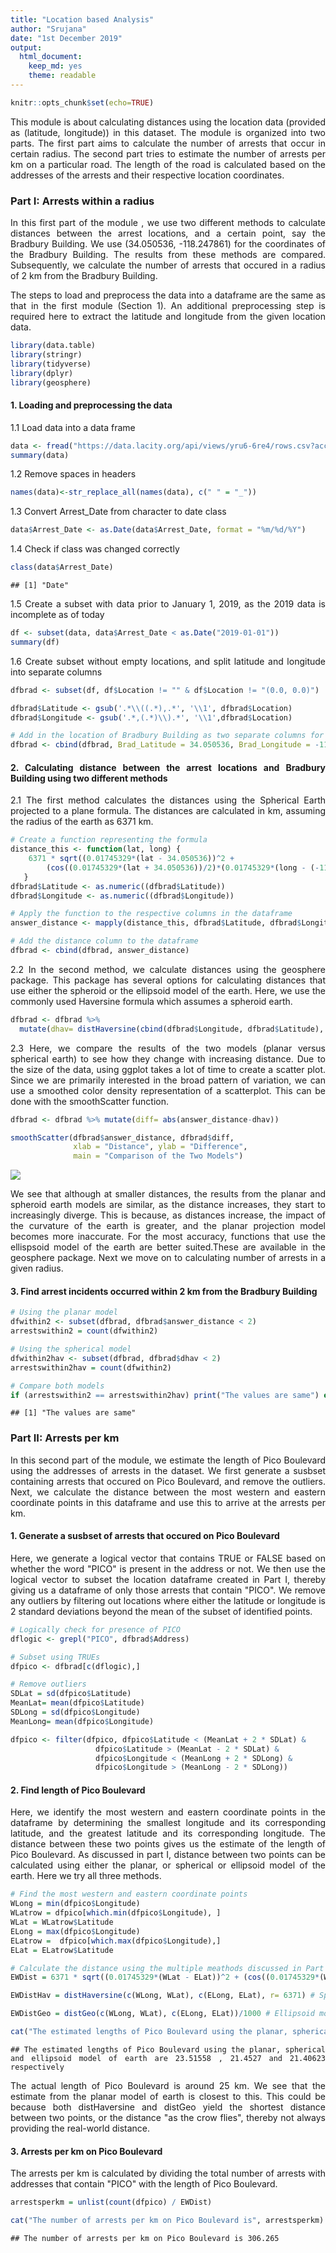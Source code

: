 ```yaml
---
title: "Location based Analysis"
author: "Srujana"
date: "1st December 2019"
output: 
  html_document: 
    keep_md: yes
    theme: readable
---
```

<style>
body {
text-align: justify}
</style>


```r
knitr::opts_chunk$set(echo=TRUE)
```

This module is about calculating distances using the location data (provided as (latitude, longitude)) in this dataset. The module is organized into two parts. The first part aims to calculate the number of arrests that occur in certain radius. The second part tries to estimate the number of arrests per km on a particular road. The length of the road is calculated based on the addresses of the arrests and their respective location coordinates.

### Part I: Arrests within a radius

In this first part of the module , we use two different methods to calculate distances between the arrest locations, and a certain point, say the Bradbury Building. We use (34.050536, -118.247861) for the coordinates of the Bradbury Building. The results from these methods are compared. Subsequently, we calculate the number of arrests that occured in a radius of 2 km from the Bradbury Building.

The steps to load and preprocess the data into a dataframe are the same as that in the first module (Section 1). An additional preprocessing step is required here to extract the latitude and longitude from the given location data. 



```r
library(data.table)
library(stringr)
library(tidyverse)
library(dplyr)
library(geosphere)
```


#### 1. Loading and preprocessing the data

1.1 Load data into a data frame


```r
data <- fread("https://data.lacity.org/api/views/yru6-6re4/rows.csv?accessType=DOWNLOAD")
summary(data)
```

1.2 Remove spaces in headers


```r
names(data)<-str_replace_all(names(data), c(" " = "_")) 
```

1.3 Convert Arrest_Date from character to date class


```r
data$Arrest_Date <- as.Date(data$Arrest_Date, format = "%m/%d/%Y") 
```

1.4 Check if class was changed correctly


```r
class(data$Arrest_Date) 
```

```
## [1] "Date"
```

1.5 Create a subset with data prior to January 1, 2019, as the 2019 data is incomplete as of today


```r
df <- subset(data, data$Arrest_Date < as.Date("2019-01-01")) 
summary(df)
```

1.6 Create subset without empty locations, and split latitude and longitude into separate columns


```r
dfbrad <- subset(df, df$Location != "" & df$Location != "(0.0, 0.0)") 

dfbrad$Latitude <- gsub('.*\\((.*),.*', '\\1', dfbrad$Location)
dfbrad$Longitude <- gsub('.*,(.*)\\).*', '\\1',dfbrad$Location)

# Add in the location of Bradbury Building as two separate columns for latitude and longitude
dfbrad <- cbind(dfbrad, Brad_Latitude = 34.050536, Brad_Longitude = -118.247861)
```


#### 2. Calculating distance between the arrest locations and Bradbury Building using two different methods

2.1 The first method calculates the distances using the Spherical Earth projected to a plane formula. The distances are calculated in km, assuming the radius of the earth as 6371 km.


```r
# Create a function representing the formula
distance_this <- function(lat, long) {
    6371 * sqrt((0.01745329*(lat - 34.050536))^2 + 
        (cos((0.01745329*(lat + 34.050536))/2)*(0.01745329*(long - (-118.247861)))^2))
   }
dfbrad$Latitude <- as.numeric((dfbrad$Latitude))
dfbrad$Longitude <- as.numeric((dfbrad$Longitude))

# Apply the function to the respective columns in the dataframe
answer_distance <- mapply(distance_this, dfbrad$Latitude, dfbrad$Longitude)

# Add the distance column to the dataframe
dfbrad <- cbind(dfbrad, answer_distance)
```


2.2 In the second method, we calculate distances using the geosphere package. This package has several options for calculating distances that use either the spheroid or the ellipsoid model of the earth. Here, we use the commonly used Haversine formula which assumes a spheroid earth.


```r
dfbrad <- dfbrad %>% 
  mutate(dhav= distHaversine(cbind(dfbrad$Longitude, dfbrad$Latitude), cbind(dfbrad$Brad_Longitude, dfbrad$Brad_Latitude), r= 6371))
```


2.3 Here, we compare the results of the two models (planar versus spherical earth) to see how they change with increasing distance. Due to the size of the data, using ggplot takes a lot of time to create a scatter plot. Since we are primarily interested in the broad pattern of variation, we can use a smoothed color density representation of a scatterplot. This can be done with the smoothScatter function.


```r
dfbrad <- dfbrad %>% mutate(diff= abs(answer_distance-dhav))

smoothScatter(dfbrad$answer_distance, dfbrad$diff,
              xlab = "Distance", ylab = "Difference", 
              main = "Comparison of the Two Models") 
```

![](Location_based_-Analysis_files/figure-html/unnamed-chunk-10-1.png)<!-- -->


We see that although at smaller distances, the results from the planar and spheroid earth models are similar, as the distance increases, they start to increasingly diverge. This is because, as distances increase, the impact of the curvature of the earth is greater, and the planar projection model becomes more inaccurate. For the most accuracy, functions that use the ellispsoid model of the earth are better suited.These are available in the geosphere package. Next we move on to calculating number of arrests in a given radius.


#### 3. Find arrest incidents occurred within 2 km from the Bradbury Building


```r
# Using the planar model
dfwithin2 <- subset(dfbrad, dfbrad$answer_distance < 2)
arrestswithin2 = count(dfwithin2)

# Using the spherical model
dfwithin2hav <- subset(dfbrad, dfbrad$dhav < 2)
arrestswithin2hav = count(dfwithin2)

# Compare both models
if (arrestswithin2 == arrestswithin2hav) print("The values are same") else print(abs(arrestswithin2-arrestswithin2hav))
```

```
## [1] "The values are same"
```


### Part II: Arrests per km

In this second part of the module, we estimate the length of Pico Boulevard using the addresses of arrests in the dataset. We first generate a susbset containing arrests that occured on Pico Boulevard, and remove the outliers. Next, we calculate the distance between the most western and eastern coordinate points in this dataframe and use this to arrive at the arrests per km.

#### 1. Generate a susbset of arrests that occured on Pico Boulevard

Here, we generate a logical vector that contains TRUE or FALSE based on whether the word "PICO" is present in the address or not. We then use the logical vector to subset the location dataframe created in Part I, thereby giving us a dataframe of only those arrests that contain "PICO". We remove any outliers by filtering out locations where either the latitude or longitude is 2 standard deviations beyond the mean of the subset of identified points.


```r
# Logically check for presence of PICO
dflogic <- grepl("PICO", dfbrad$Address)

# Subset using TRUEs
dfpico <- dfbrad[c(dflogic),]

# Remove outliers
SDLat = sd(dfpico$Latitude)
MeanLat= mean(dfpico$Latitude)
SDLong = sd(dfpico$Longitude)
MeanLong= mean(dfpico$Longitude)

dfpico <- filter(dfpico, dfpico$Latitude < (MeanLat + 2 * SDLat) & 
                   dfpico$Latitude > (MeanLat - 2 * SDLat) &
                   dfpico$Longitude < (MeanLong + 2 * SDLong) &
                   dfpico$Longitude > (MeanLong - 2 * SDLong))
```

#### 2. Find length of Pico Boulevard 

Here, we identify the most western and eastern coordinate points in the dataframe by determining the smallest longitude and its corresponding latitude, and the greatest latitude and its corresponding longitude. The distance between these two points gives us the estimate of the length of Pico Boulevard. As discussed in part I, distance between two points can be calculated using either the planar, or spherical or ellipsoid model of the earth. Here we try all three methods.


```r
# Find the most western and eastern coordinate points
WLong = min(dfpico$Longitude)
WLatrow = dfpico[which.min(dfpico$Longitude), ]
WLat = WLatrow$Latitude
ELong = max(dfpico$Longitude)
ELatrow =  dfpico[which.max(dfpico$Longitude),]
ELat = ELatrow$Latitude

# Calculate the distance using the multiple meathods discussed in Part I
EWDist = 6371 * sqrt((0.01745329*(WLat - ELat))^2 + (cos((0.01745329*(WLat + ELat))/2)*(0.01745329*(WLong - ELong))^2)) # Planar model of earth

EWDistHav = distHaversine(c(WLong, WLat), c(ELong, ELat), r= 6371) # Spherical model of earth

EWDistGeo = distGeo(c(WLong, WLat), c(ELong, ELat))/1000 # Ellipsoid model of earth

cat("The estimated lengths of Pico Boulevard using the planar, spherical and ellipsoid model of earth are", EWDist, ",", EWDistGeo, "and", EWDistHav, "respectively")
```

```
## The estimated lengths of Pico Boulevard using the planar, spherical and ellipsoid model of earth are 23.51558 , 21.4527 and 21.40623 respectively
```

The actual length of Pico Boulevard is around 25 km. We see that the estimate from the planar model of earth is closest to this. This could be because both distHaversine and distGeo yield the shortest distance between two points, or the distance "as the crow flies", thereby not always providing the real-world distance.

#### 3. Arrests per km on Pico Boulevard

The arrests per km is calculated by dividing the total number of arrests with addresses that contain "PICO" with the length of Pico Boulevard.


```r
arrestsperkm = unlist(count(dfpico) / EWDist)

cat("The number of arrests per km on Pico Boulevard is", arrestsperkm)
```

```
## The number of arrests per km on Pico Boulevard is 306.265
```






